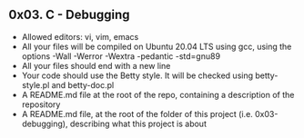 ## 0x03. C - Debugging
- Allowed editors: vi, vim, emacs
- All your files will be compiled on Ubuntu 20.04 LTS using gcc, using the options -Wall -Werror -Wextra -pedantic -std=gnu89
- All your files should end with a new line
- Your code should use the Betty style. It will be checked using betty-style.pl and betty-doc.pl
- A README.md file at the root of the repo, containing a description of the repository
- A README.md file, at the root of the folder of this project (i.e. 0x03-debugging), describing what this project is about
